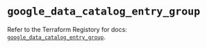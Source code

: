 # `google_data_catalog_entry_group`

Refer to the Terraform Registory for docs: [`google_data_catalog_entry_group`](https://registry.terraform.io/providers/hashicorp/google-beta/4.81.0/docs/resources/google_data_catalog_entry_group).
